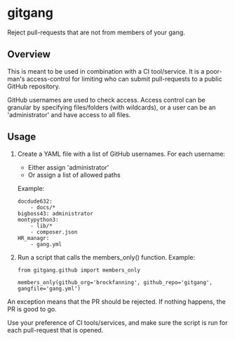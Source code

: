 # gitgang
Reject pull-requests that are not from members of your gang.

## Overview

This is meant to be used in combination with a CI tool/service. It is a poor-man's access-control for limiting who can submit pull-requests to a public GitHub repository.

GitHub usernames are used to check access. Access control can be granular by specifying files/folders (with wildcards), or a user can be an 'administrator' and have access to all files.

## Usage

1. Create a YAML file with a list of GitHub usernames. For each username:
    * Either assign 'administrator'
    * Or assign a list of allowed paths

    Example:
    ```
    docdude632:
        - docs/*
    bigboss43: administrator
    montypython3:
        - lib/*
        - composer.json
    HR_managr:
        - gang.yml
    ```
2. Run a script that calls the members_only() function. Example:
    ```
    from gitgang.github import members_only

    members_only(github_org='brockfanning', github_repo='gitgang', gangfile='gang.yml')
    ```

An exception means that the PR should be rejected. If nothing happens, the PR is good to go.

Use your preference of CI tools/services, and make sure the script is run for each pull-request that is opened.

